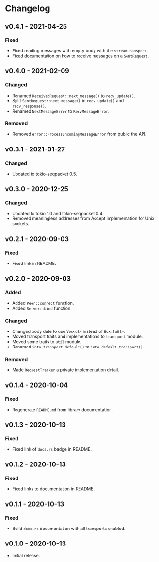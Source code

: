 # Changelog

## v0.4.1 - 2021-04-25
### Fixed
- Fixed reading messages with empty body with the `StreamTransport`.
- Fixed documentation on how to receive messages on a `SentRequest`.

## v0.4.0 - 2021-02-09
### Changed
- Renamed `ReceivedRequest::next_message()` to `recv_update()`.
- Split `SentRequest::next_message()` in `recv_update()` and `recv_response()`.
- Renamed `NextMessageError` to `RecvMessageError`.

### Removed
- Removed `error::ProcessIncomingMessageError` from public the API.

## v0.3.1 - 2021-01-27
### Changed
- Updated to tokio-seqpacket 0.5.

## v0.3.0 - 2020-12-25
### Changed
- Updated to tokio 1.0 and tokio-seqpacket 0.4.
- Removed meaningless addresses from Accept implementation for Unix sockets.

## v0.2.1 - 2020-09-03
### Fixed
- Fixed link in README.

## v0.2.0 - 2020-09-03
### Added
- Added `Peer::connect` function.
- Added `Server::bind` function.

### Changed
- Changed body date to use `Vec<u8>` instead of `Box<[u8]>`.
- Moved transport traits and implementations to `transport` module.
- Moved some traits to `util` module.
- Renamed `into_transport_default()` to `into_default_transport()`.

### Removed
- Made `RequestTracker` a private implementation detail.

## v0.1.4 - 2020-10-04
### Fixed
- Regenerate `README.md` from library documentation.

## v0.1.3 - 2020-10-13
### Fixed
- Fixed link of `docs.rs` badge in README.

## v0.1.2 - 2020-10-13
### Fixed
- Fixed links to documentation in README.

## v0.1.1 - 2020-10-13
### Fixed
- Build `docs.rs` documentation with all transports enabled.

## v0.1.0 - 2020-10-13
- Initial release.
